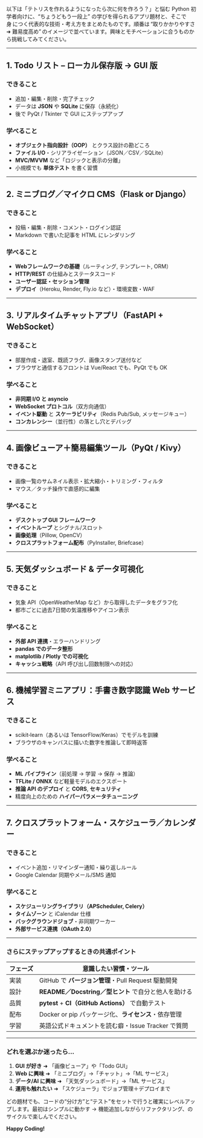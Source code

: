 <!-- model：OpenAI o3 -->

以下は「テトリスを作れるようになったら次に何を作ろう？」と悩む Python 初学者向けに、“ちょうどもう一段上” の学びを得られるアプリ題材と、そこで身 につく代表的な技術・考え方をまとめたものです。順番は “取りかかりやすさ ➜ 難易度高め” のイメージで並べています。興味とモチベーションに合うものから挑戦してみてください。

---

## 1. **Todo リスト – ローカル保存版 → GUI 版**

### できること

* 追加・編集・削除・完了チェック
* データは **JSON** や **SQLite** に保存（永続化）
* 後で PyQt / Tkinter で GUI にステップアップ

### 学べること

* **オブジェクト指向設計（OOP）** とクラス設計の勘どころ
* **ファイル I/O**・シリアライゼーション（JSON／CSV／SQLite）
* **MVC/MVVM** など「ロジックと表示の分離」
* 小規模でも **単体テスト** を書く習慣

---

## 2. **ミニブログ／マイクロ CMS（Flask or Django）**

### できること

* 投稿・編集・削除・コメント・ログイン認証
* Markdown で書いた記事を HTML にレンダリング

### 学べること

* **Webフレームワークの基礎**（ルーティング, テンプレート, ORM）
* **HTTP/REST** の仕組みとステータスコード
* **ユーザー認証・セッション管理**
* **デプロイ**（Heroku, Render, Fly.io など）・環境変数・WAF

---

## 3. **リアルタイムチャットアプリ（FastAPI + WebSocket）**

### できること

* 部屋作成・退室、既読フラグ、画像スタンプ送付など
* ブラウザと通信するフロントは Vue/React でも、PyQt でも OK

### 学べること

* **非同期 I/O と asyncio**
* **WebSocket プロトコル**（双方向通信）
* **イベント駆動** と **スケーラビリティ**（Redis Pub/Sub, メッセージキュー）
* **コンカレンシー**（並行性）の落とし穴とデバッグ

---

## 4. **画像ビューア＋簡易編集ツール（PyQt / Kivy）**

### できること

* 画像一覧のサムネイル表示・拡大縮小・トリミング・フィルタ
* マウス／タッチ操作で直感的に編集

### 学べること

* **デスクトップ GUI フレームワーク**
* **イベントループ** とシグナル/スロット
* **画像処理**（Pillow, OpenCV）
* **クロスプラットフォーム配布**（PyInstaller, Briefcase）

---

## 5. **天気ダッシュボード & データ可視化**

### できること

* 気象 API（OpenWeatherMap など）から取得したデータをグラフ化
* 都市ごとに過去7日間の気温推移やアイコン表示

### 学べること

* **外部 API 連携**・エラーハンドリング
* **pandas でのデータ整形**
* **matplotlib / Plotly での可視化**
* **キャッシュ戦略**（API 呼び出し回数制限への対応）

---

## 6. **機械学習ミニアプリ：手書き数字認識 Web サービス**

### できること

* scikit‑learn（あるいは TensorFlow/Keras）でモデルを訓練
* ブラウザのキャンバスに描いた数字を推論して即時返答

### 学べること

* **ML パイプライン**（前処理 → 学習 → 保存 → 推論）
* **TFLite / ONNX** など軽量モデルのエクスポート
* **推論 API のデプロイ** と **CORS**, **セキュリティ**
* 精度向上のための **ハイパーパラメータチューニング**

---

## 7. **クロスプラットフォーム・スケジューラ／カレンダー**

### できること

* イベント追加・リマインダー通知・繰り返しルール
* Google Calendar 同期やメール/SMS 通知

### 学べること

* **スケジューリングライブラリ（APScheduler, Celery）**
* **タイムゾーン** と iCalendar 仕様
* **バックグラウンドジョブ**・非同期ワーカー
* **外部サービス連携（OAuth 2.0）**

---

### さらにステップアップするときの共通ポイント

| フェーズ | 意識したい習慣・ツール                                |
| ---- | ------------------------------------------ |
| 実装   | GitHub で **バージョン管理**・Pull Request 駆動開発     |
| 設計   | **README／Docstring／型ヒント** で自分と他人を助ける       |
| 品質   | **pytest** + **CI（GitHub Actions）** で自動テスト |
| 配布   | Docker or pip パッケージ化、**ライセンス**・依存管理        |
| 学習   | 英語公式ドキュメントを読む癖・Issue Tracker で質問           |

---

### どれを選ぶか迷ったら…

1. **GUI が好き** ➜ 「画像ビューア」や「Todo GUI」
2. **Web に興味** ➜ 「ミニブログ」→「チャット」→「ML サービス」
3. **データ/AI に興味** ➜ 「天気ダッシュボード」→「ML サービス」
4. **運用も触れたい** ➜ 「スケジューラ」でジョブ管理＋デプロイまで

どの題材でも、コードの“分け方”と“テスト”をセットで行うと確実にレベルアップします。最初はシンプルに動かす → 機能追加しながらリファクタリング、のサイクルで楽しんでください。

**Happy Coding!**
